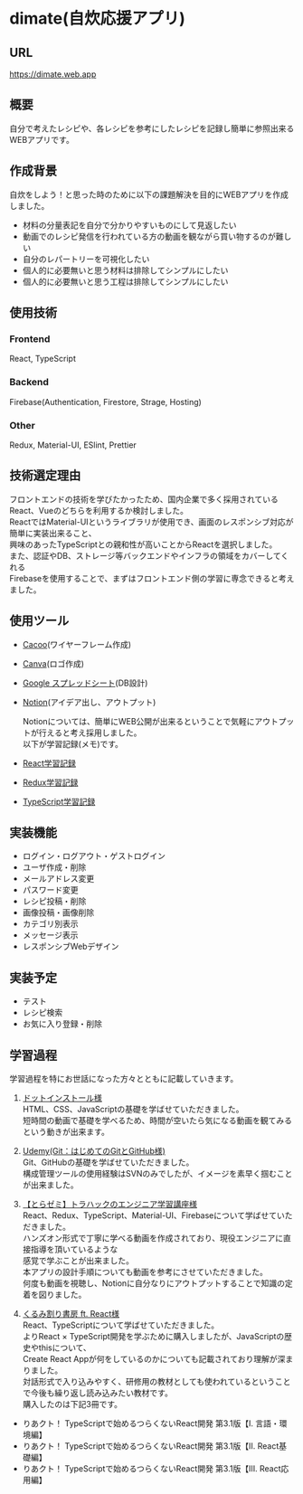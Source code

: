 # dimate(自炊応援アプリ)

## URL
https://dimate.web.app  

## 概要
自分で考えたレシピや、各レシピを参考にしたレシピを記録し簡単に参照出来るWEBアプリです。  

## 作成背景
自炊をしよう！と思った時のために以下の課題解決を目的にWEBアプリを作成しました。
- 材料の分量表記を自分で分かりやすいものにして見返したい
- 動画でのレシピ発信を行われている方の動画を観ながら買い物するのが難しい
- 自分のレパートリーを可視化したい
- 個人的に必要無いと思う材料は排除してシンプルにしたい
- 個人的に必要無いと思う工程は排除してシンプルにしたい  

## 使用技術
### Frontend
React, TypeScript
### Backend
Firebase(Authentication, Firestore, Strage, Hosting)
### Other
Redux, Material-UI, ESlint, Prettier  

## 技術選定理由
フロントエンドの技術を学びたかったため、国内企業で多く採用されているReact、Vueのどちらを利用するか検討しました。  
ReactではMaterial-UIというライブラリが使用でき、画面のレスポンシブ対応が簡単に実装出来ること、  
興味のあったTypeScriptとの親和性が高いことからReactを選択しました。  
また、認証やDB、ストレージ等バックエンドやインフラの領域をカバーしてくれる  
Firebaseを使用することで、まずはフロントエンド側の学習に専念できると考えました。  

## 使用ツール
- [Cacoo](https://cacoo.com/)(ワイヤーフレーム作成)
- [Canva](https://www.canva.com/)(ロゴ作成)
- [Google スプレッドシート](https://www.google.com/intl/ja_jp/sheets/about/)(DB設計)
- [Notion](https://www.notion.so/)(アイデア出し、アウトプット)

  Notionについては、簡単にWEB公開が出来るということで気軽にアウトプットが行えると考え採用しました。  
  以下が学習記録(メモ)です。
- [React学習記録](https://www.notion.so/enoheim/React-26037a375dda46c58514eda65c281817)
- [Redux学習記録](https://www.notion.so/enoheim/Redux-84c065435cda4a53b748bd3175d71fb0)
- [TypeScript学習記録](https://www.notion.so/enoheim/TypeScript-8de692a86ad640a2b5606021fc3d556c)  

## 実装機能
- ログイン・ログアウト・ゲストログイン
- ユーザ作成・削除
- メールアドレス変更
- パスワード変更
- レシピ投稿・削除
- 画像投稿・画像削除
- カテゴリ別表示
- メッセージ表示
- レスポンシブWebデザイン  

## 実装予定
- テスト
- レシピ検索
- お気に入り登録・削除  

## 学習過程
学習過程を特にお世話になった方々とともに記載していきます。
1. [ドットインストール様](https://dotinstall.com/)  
HTML、CSS、JavaScriptの基礎を学ばせていただきました。  
短時間の動画で基礎を学べるため、時間が空いたら気になる動画を観てみるという動きが出来ます。

2. [Udemy(Git：はじめてのGitとGitHub様)](https://www.udemy.com/course/intro_git/)  
Git、GitHubの基礎を学ばせていただきました。  
構成管理ツールの使用経験はSVNのみでしたが、イメージを素早く掴むことが出来ました。

3. [【とらゼミ】トラハックのエンジニア学習講座様](https://www.youtube.com/channel/UC-bOAxx-YOsviSmqh8COR0w)  
React、Redux、TypeScript、Material-UI、Firebaseについて学ばせていただきました。  
ハンズオン形式で丁寧に学べる動画を作成されており、現役エンジニアに直接指導を頂いているような  
感覚で学ぶことが出来ました。  
本アプリの設計手順についても動画を参考にさせていただきました。  
何度も動画を視聴し、Notionに自分なりにアウトプットすることで知識の定着を図りました。

4. [くるみ割り書房 ft. React様](https://oukayuka.booth.pm/)  
React、TypeScriptについて学ばせていただきました。  
よりReact × TypeScript開発を学ぶために購入しましたが、JavaScriptの歴史やthisについて、  
Create React Appが何をしているのかについても記載されており理解が深まりました。  
対話形式で入り込みやすく、研修用の教材としても使われているということで今後も繰り返し読み込みたい教材です。  
購入したのは下記3冊です。
- りあクト！ TypeScriptで始めるつらくないReact開発 第3.1版【Ⅰ. 言語・環境編】
- りあクト！ TypeScriptで始めるつらくないReact開発 第3.1版【Ⅱ. React基礎編】
- りあクト！ TypeScriptで始めるつらくないReact開発 第3.1版【Ⅲ. React応用編】
